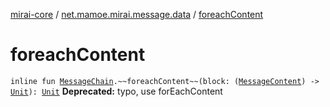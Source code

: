 [mirai-core](../index.md) / [net.mamoe.mirai.message.data](index.md) / [foreachContent](./foreach-content.md)

# foreachContent

`inline fun `[`MessageChain`](-message-chain/index.md)`.~~foreachContent~~(block: (`[`MessageContent`](-message-content.md)`) -> `[`Unit`](https://kotlinlang.org/api/latest/jvm/stdlib/kotlin/-unit/index.html)`): `[`Unit`](https://kotlinlang.org/api/latest/jvm/stdlib/kotlin/-unit/index.html)
**Deprecated:** typo, use forEachContent

